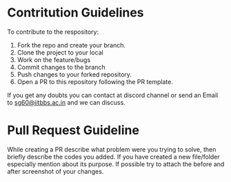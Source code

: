 # Contritution Guidelines 

To contribute to the respository: 
1.  Fork the repo and create your branch.
2.  Clone the project to your local 
3.  Work on the feature/bugs
4.  Commit changes to the branch
5.  Push changes to your forked repository. 
6.  Open a PR to this repository following the PR template.  

If you get any doubts you can contact at discord channel or send an Email to sg60@iitbbs.ac.in and we can discuss. 

# Pull Request Guideline

While creating a PR describe what problem were you trying to solve, 
then briefly describe the codes you added. If you have created a new file/folder especially mention about its purpose.
If possible try to attach the before and after screenshot of your changes. 
